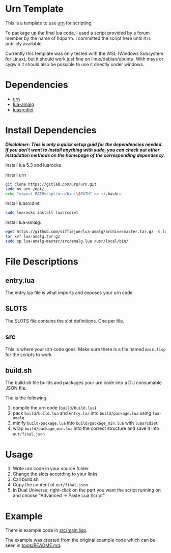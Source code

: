 # Urn Template
This is a template to use [urn](https://urn-lang.com) for scripting.

To package up the final lua code, I used a script provided by a forum member by the name of hdparm.
I committed the script here until it is publicly available.

Currently this template was only tested with the WSL (Windows Subsystem for Linux), but it should work just fine on linux/debian/ubuntu.
With msys or cygwin it should also be possible to use it directly under windows.

# Dependencies
- [urn](https://urn-lang.com)
- [lua-amalg](https://github.com/siffiejoe/lua-amalg)
- [luasrcdiet](https://github.com/jirutka/luasrcdiet)

# Install Dependencies
__*Disclaimer: This is only a quick setup guid for the dependencies needed. If you don't want to install anything with sudo, you can check out other installation methods on the homepage of the corresponding dependency.*__

Install lua 5.3 and luarocks

Install urn
```bash
git clone https://gitlab.com/urn/urn.git
sudo mv urn /opt/
echo "export PATH=/opt/urn/bin:\$PATH" >> ~/.bashrc
```

Install luasrcdiet
```bash
sudo luarocks install luasrcdiet
```

Install lua-amalg:
```bash
wget https://github.com/siffiejoe/lua-amalg/archive/master.tar.gz -O lua-amalg.tar.gz
tar xvf lua-amalg.tar.gz
sudo cp lua-amalg-master/src/amalg.lua /usr/local/bin/
```

# File Descriptions

## entry.lua
The entry.lua file is what imports and exposes your urn code

## SLOTS
The SLOTS file contains the slot definitions. One per file.

## src
This is where your urn code goes. Make sure there is a file named `main.lisp` for the scripts to work

## build.sh
The build.sh file builds and packages your urn code into a DU consumable JSON file.

The is the following
1) compile the urn code (`build/build.lua`)
2) pack `build/build.lua` and `entry.lua` into `build/package.lua` using `lua-amalg`
3) minify `build/package.lua` into `build/package_min.lua` with `luasrcdiet`
4) wrap `build/package_min.lua` into the correct structure and save it into `out/final.json`

# Usage
1) Write urn code in your source folder
2) Change the slots according to your links
3) Call build.sh
4) Copy the content of `out/final.json`
5) In Dual Universe, right-click on the part you want the script running on and choose "Advanced -> Paste Lua Script"

# Example
There is example code in [src/main.lisp](src/main.lisp).

The example was created from the original example code which can be seen in [tools/README.md](tools/README.md).
